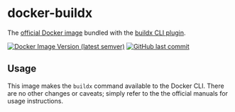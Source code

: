 # docker-buildx

The [official Docker image](https://hub.docker.com/_/docker) bundled with the
[buildx CLI plugin](https://github.com/docker/buildx).

[![Docker Image Version (latest semver)](https://img.shields.io/docker/v/dstockhammer/docker-buildx?sort=semver)](https://hub.docker.com/r/dstockhammer/docker-buildx)
[![GitHub last commit](https://img.shields.io/github/last-commit/dstockhammer/docker-buildx)](https://github.com/dstockhammer/docker-buildx/commits/master)

## Usage

This image makes the `buildx` command available to the Docker CLI. There are no
other changes or caveats; simply refer to the the official manuals for usage
instructions.
